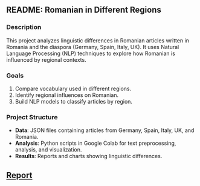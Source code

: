 ## README: Romanian in Different Regions

### Description
This project analyzes linguistic differences in Romanian articles written in Romania and the diaspora (Germany, Spain, Italy, UK). It uses Natural Language Processing (NLP) techniques to explore how Romanian is influenced by regional contexts.

### Goals
1. Compare vocabulary used in different regions.
2. Identify regional influences on Romanian.
3. Build NLP models to classify articles by region.

### Project Structure
- **Data**: JSON files containing articles from Germany, Spain, Italy, UK, and Romania.
- **Analysis**: Python scripts in Google Colab for text preprocessing, analysis, and visualization.
- **Results**: Reports and charts showing linguistic differences.

## [Report](./Report.pdf)